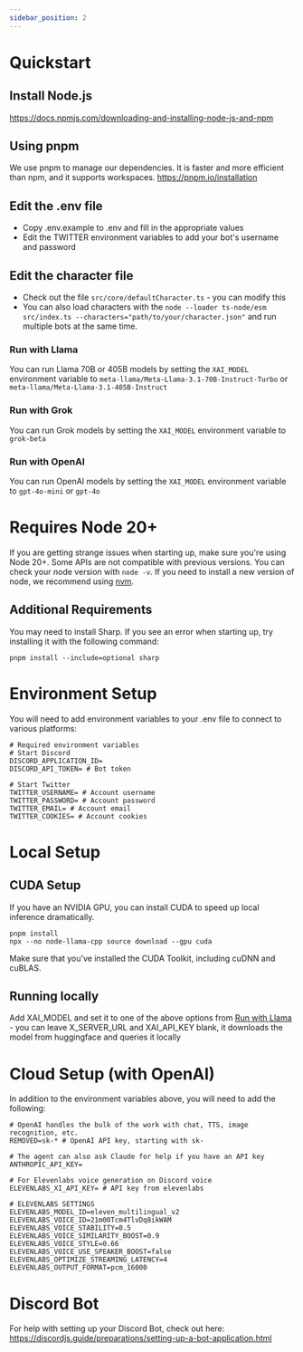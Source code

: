 ```yaml
---
sidebar_position: 2
---
```


# Quickstart

## Install Node.js
https://docs.npmjs.com/downloading-and-installing-node-js-and-npm

## Using pnpm
We use pnpm to manage our dependencies. It is faster and more efficient than npm, and it supports workspaces.
https://pnpm.io/installation

## Edit the .env file
- Copy .env.example to .env and fill in the appropriate values
- Edit the TWITTER environment variables to add your bot's username and password

## Edit the character file
- Check out the file `src/core/defaultCharacter.ts` - you can modify this
- You can also load characters with the `node --loader ts-node/esm src/index.ts --characters="path/to/your/character.json"` and run multiple bots at the same time.

### Run with Llama
You can run Llama 70B or 405B models by setting the `XAI_MODEL` environment variable to `meta-llama/Meta-Llama-3.1-70B-Instruct-Turbo` or `meta-llama/Meta-Llama-3.1-405B-Instruct`

### Run with Grok
You can run Grok models by setting the `XAI_MODEL` environment variable to `grok-beta`

### Run with OpenAI
You can run OpenAI models by setting the `XAI_MODEL` environment variable to `gpt-4o-mini` or `gpt-4o`

# Requires Node 20+
If you are getting strange issues when starting up, make sure you're using Node 20+. Some APIs are not compatible with previous versions. You can check your node version with `node -v`. If you need to install a new version of node, we recommend using [nvm](https://github.com/nvm-sh/nvm).

## Additional Requirements
You may need to install Sharp. If you see an error when starting up, try installing it with the following command:
```
pnpm install --include=optional sharp
```

# Environment Setup

You will need to add environment variables to your .env file to connect to various platforms:
```
# Required environment variables
# Start Discord
DISCORD_APPLICATION_ID=
DISCORD_API_TOKEN= # Bot token

# Start Twitter
TWITTER_USERNAME= # Account username
TWITTER_PASSWORD= # Account password
TWITTER_EMAIL= # Account email
TWITTER_COOKIES= # Account cookies
```

# Local Setup

## CUDA Setup

If you have an NVIDIA GPU, you can install CUDA to speed up local inference dramatically.
```
pnpm install
npx --no node-llama-cpp source download --gpu cuda
```

Make sure that you've installed the CUDA Toolkit, including cuDNN and cuBLAS.

## Running locally
Add XAI_MODEL and set it to one of the above options from [Run with
Llama](#run-with-llama) - you can leave X_SERVER_URL and XAI_API_KEY blank, it
downloads the model from huggingface and queries it locally

# Cloud Setup (with OpenAI)

In addition to the environment variables above, you will need to add the following:
```
# OpenAI handles the bulk of the work with chat, TTS, image recognition, etc.
REMOVED=sk-* # OpenAI API key, starting with sk-

# The agent can also ask Claude for help if you have an API key
ANTHROPIC_API_KEY=

# For Elevenlabs voice generation on Discord voice
ELEVENLABS_XI_API_KEY= # API key from elevenlabs

# ELEVENLABS SETTINGS
ELEVENLABS_MODEL_ID=eleven_multilingual_v2
ELEVENLABS_VOICE_ID=21m00Tcm4TlvDq8ikWAM
ELEVENLABS_VOICE_STABILITY=0.5
ELEVENLABS_VOICE_SIMILARITY_BOOST=0.9
ELEVENLABS_VOICE_STYLE=0.66
ELEVENLABS_VOICE_USE_SPEAKER_BOOST=false
ELEVENLABS_OPTIMIZE_STREAMING_LATENCY=4
ELEVENLABS_OUTPUT_FORMAT=pcm_16000
```

# Discord Bot
For help with setting up your Discord Bot, check out here: https://discordjs.guide/preparations/setting-up-a-bot-application.html

